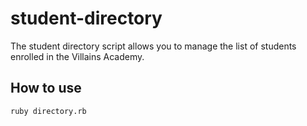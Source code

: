 # student-directory

The student directory script allows you to manage the list of students enrolled in the Villains Academy.

## How to use ##

```shell
ruby directory.rb
```
